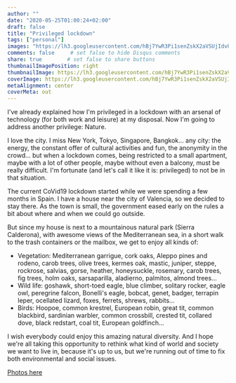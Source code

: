 ```yaml
---
author: ""
date: "2020-05-25T01:00:24+02:00"
draft: false
title: "Privileged lockdown"
tags: ["personal"]
images: "https://lh3.googleusercontent.com/hBj7YwR3Pi1senZskX2aVSUjIdvU9fV50dQBmn1-2SxKG6MFUps2IdG4F-SJ244BsE_XPQkJDzbi1Nk8nc34kx-lK2vfIFplzT_GNQz-oWKCFUAHusWT_16KR36TzoFJFx9kYSd56Ig=w1920-h1080"
comments: false     # set false to hide Disqus comments
share: true        # set false to share buttons
thumbnailImagePosition: right
thumbnailImage: https://lh3.googleusercontent.com/hBj7YwR3Pi1senZskX2aVSUjIdvU9fV50dQBmn1-2SxKG6MFUps2IdG4F-SJ244BsE_XPQkJDzbi1Nk8nc34kx-lK2vfIFplzT_GNQz-oWKCFUAHusWT_16KR36TzoFJFx9kYSd56Ig=w1920-h1080
coverImage: https://lh3.googleusercontent.com/hBj7YwR3Pi1senZskX2aVSUjIdvU9fV50dQBmn1-2SxKG6MFUps2IdG4F-SJ244BsE_XPQkJDzbi1Nk8nc34kx-lK2vfIFplzT_GNQz-oWKCFUAHusWT_16KR36TzoFJFx9kYSd56Ig=w1920-h1080
metaAlignment: center
coverMeta: out
---
```


I've already explained how I'm privileged in a lockdown with an arsenal of technology (for both work and leisure) at my disposal. Now I'm going to address another privilege: Nature.

<!--more-->

I love the city. I miss New York, Tokyo, Singapore, Bangkok... any city: the energy, the constant offer of cultural activities and fun, the anonymity in the crowd... but when a lockdown comes, being restricted to a small apartment, maybe with a lot of other people, maybe without even a balcony, must be really difficult. I'm fortunate (and let's call it like it is: privileged) to not be in that situation.

The current CoVid19 lockdown started while we were spending a few months in Spain. I have a house near the city of Valencia, so we decided to stay there. As the town is small, the government eased early on the rules a bit about where and when we could go outside.

But since my house is next to a mountainous natural park (Sierra Calderona), with awesome views of the Mediterranean sea, in a short walk to the trash containers or the mailbox, we get to enjoy all kinds of:

  * Vegetation: Mediterranean garrigue, cork oaks, Aleppo pines and rodeno, carob trees, olive trees, kermes oak, mastic, juniper, steppe, rockrose, salvias, gorse, heather, honeysuckle, rosemary, carob trees, fig trees, holm oaks, sarsaparilla, aladierno, palmitos, almond trees...
  * Wild life: goshawk, short-toed eagle, blue climber, solitary rocker, eagle owl, peregrine falcon, Bonelli's eagle, bobcat, genet, badger, terrapin leper, ocellated lizard, foxes, ferrets, shrews, rabbits...
  * Birds: Hoopoe, common krestrel, European robin, great tit, common blackbird, sardinian warbler, common crossbill, crested tit, collared dove, black redstart, coal tit, European goldfinch...

I wish everybody could enjoy this amazing natural diversity. And I hope we're all taking this opportunity to rethink what kind of world and society we want to live in, because it's up to us, but we're running out of time to fix both environmental and social issues.

[Photos here](https://photos.app.goo.gl/xd2Htwg2YSA4NY1a9)

<script src="https://cdn.jsdelivr.net/npm/publicalbum@latest/embed-ui.min.js" async></script>
<div class="pa-gallery-player-widget" style="width:100%; height:480px; display:none;"
  data-link="https://photos.app.goo.gl/xd2Htwg2YSA4NY1a9"
  data-title="95 new photos by Jorge Cortell">
  <object data="https://lh3.googleusercontent.com/FTuXOPho25h1g1rFJeRolwTg2mRLurq18-aJ4v5sDsN4BVgYEczH2x_TS9bmqpng56RcjcHi2wvOTGFO4G0DjpGEbqCBxiYayi-_x_GEvkpBRvKgOLGrPln8kVVUuf7CmKtVhs20dfM=m37" type="video/mp4"></object>
  <object data="https://lh3.googleusercontent.com/5XiF4UsQQk5NJtP6XVlwt-61Nl6xumqjrL-B2q2R27cMpUvv-xs8U89BmCZAl110IT4G2CT4_UqYNNYfeiLuw_CxQQyJJNhJcByDPlVpkxhnjwhXx4evnef50gLo0noMPaH161I1yNI=m37" type="video/mp4"></object>
  <object data="https://lh3.googleusercontent.com/xEieb6gsr9jLYXEUlYRa63wm0SNUaG_mL2eVPUXOz0XAs72cH-8hp_6rJy_rUhVO-2hyZ7Bc65dYfT7PqrfqtrYrDwjPA_f5cavebIxH_diIhW73Lce9fFMWavv3B6fbnmkm90qtvRw=m37" type="video/mp4"></object>
  <object data="https://lh3.googleusercontent.com/VYKTKAMl17QZ6tMeWZ9MIR4Y1djFRhwoQ6nIr2ilVutwMxVXOiyHMGOOz0oGWfwyoC34M5H99y5dkkrApIfxQ6FRn8-fAZZzHnaPcNEDhXjnQXIWukWbaHGKFto8CPnvSfZdiHi1PwM=m37" type="video/mp4"></object>
  <object data="https://lh3.googleusercontent.com/YoYAq1_QP1D7UVTvRQlXFfz04XAT1V3kLtGcQ3_Czwxeq0oXk_VWE1zCfz7yaTrzB6hycK7eaH6yRynjRXZqHXVG7wS1ie0JxS8Wri8P6FLXdvC9t67XR91zvG9QR1CccnfhWHvMPp8=m37" type="video/mp4"></object>
  <object data="https://lh3.googleusercontent.com/HRDK-UVHAZUASyba-2UeLUDI-O1eyZZk9-f1kjQKsFUIVdDI-j-K1PJCSYnSWiBn4_JweIryuid5xMPW1Y9O0ECE8sA3wqdhKK5upsA34_UpWRTK0V4v0BYPysZwCHlm_RE1dsrm3Sk=m37" type="video/mp4"></object>
  <object data="https://lh3.googleusercontent.com/tinKrTGbKUErNBhWZSSYzV_XYW-ioJH7BWzuqJd2VmBV6kPp9ZGt_lC4PqKnBlhrjKJ3tbEd4m3TjcSHzGtaEHbVOvUF0XHS72mZu9SJdNWqTwzMhQOMTsoERQko2sy8pdGPOW_2XRE=m37" type="video/mp4"></object>
  <object data="https://lh3.googleusercontent.com/nbmmP2KqkgRSAuWMw1yh8LiuTVZQJEHz3xNnaDNw7vX3sBH6FBeIYO1K9I4IjzAm8DqFJSQsqia1TqygbV4HGsaEw6Z7eyM4Atpwu1lfaVKp1tRgKF4TESk7ALaYv20y4wVPXXWiuCw=m37" type="video/mp4"></object>
  <object data="https://lh3.googleusercontent.com/7NZbpY3b0MvM2AkM_CiHtLWKgw7-bex8I4_NZ3Q5oMK-enr3WzAGwxATFGP8Z-EcHUX2UCf-kfIsNEvZR_J8slj4GIKaisyTkvABwBeqGbqlk7SxQ_GD8DYP5yUsEbp3OAGqOZGqsgw=m37" type="video/mp4"></object>
  <object data="https://lh3.googleusercontent.com/EF5uXJUyAIQC8tXQ_0jpwmSMoq-vlobpmf143yk21Uqa5zq0UIOiWuOCv7WQ68_jYosgxP-QY_qm1_vHNv4BNvda-DHXOFlZZypnLApDT5DmfiNIAkjf8uRtDsEFIkI4HAJ_i9_Dao0=m37" type="video/mp4"></object>
  <object data="https://lh3.googleusercontent.com/OnYJ4iRLnewR74_Ng2lA21Zq-510SXcH_Zls9fzwyokyFt2tqApy2ErJo7B613ibRPB-_eW2GrMBwOlrVNGm7Z7fr8xxnc466N-4rP41pJNOe1TM51bUGVYW-tJcB8SRk-RvAU889XU=m37" type="video/mp4"></object>
  <object data="https://lh3.googleusercontent.com/IlkjFZR9w-iNA_fMgOLedu196wfpKWF2OiQgNllT0CfoRo22ISYz8qm3ieZUVtnd8HkNTdnL1aN9zCYOSM9PojWtlJyT7CIkyzYSy3t1hgUsBf7-1rXIMzwWQeT3ZvXz1y7OUwJfA18=m37" type="video/mp4"></object>
  <object data="https://lh3.googleusercontent.com/3LXl-_bq5fFk0DeuEkOa4JTTW5rylIv-MZR18IwhxKUVZWo2uBQ3of5HNnZKixsaNGs-UYZjP3uEadu1oN9g_DvURrR0NAfDBcSdOvlNBRfZz0cD0zLEbtt0YOHAs2jHPRaAAsSgAdg=m37" type="video/mp4"></object>
  <object data="https://lh3.googleusercontent.com/tu-QHCOQJwL2DXo2eXYcnksuPZ5on-7PPsIBygKpz1C_mQBOw-DPlJo7Irt1gSi_Y7Y6PYWGAkfTU0ksDnjE59_922VDY6Z3QMkdC-l4unxB-fEvU0fITI_pF10lwr_HwJuoC4RmvLM=m37" type="video/mp4"></object>
  <object data="https://lh3.googleusercontent.com/KzuL97v96ch1XgejGO63-9obYlIiZnZ-h47gNDzRW5UPkGf0rwea4darITT3i5UuTNnj1ohNwR5lKgSjg0OG_7Kcqi_-cb-RWX3MUxiWOadbzjJdVkW9mTX2j7BznacJGzA9RcaGSrg=m37" type="video/mp4"></object>
  <object data="https://lh3.googleusercontent.com/QbGYU9jHZK6Th_5FvE7VnOVJsixDuQ_jMozSs0uv65s_YFjExi5gFgWZSEKc7zmChHSVoq8q670W51_uW1xX5VoykOyDyekOz8G1D6FUBNpHOG7byzpI5a5ZQ-qchBy4uaJX40FifkY=m37" type="video/mp4"></object>
  <object data="https://lh3.googleusercontent.com/PPo8-MI0qrZO1wRgOUQOe2oFaZpuy9QgQ6-jmWjfeUF7oJ7Q_O-h75FkET5JPaw7vVUpmu9yJrjXAnekmOR2nyVtdfMlyuwTR-Oz4KxbF11J-bBjjiSsZfu5OZu9zAiVZjzcxaAtqPg=m37" type="video/mp4"></object>
  <object data="https://lh3.googleusercontent.com/WmJ-AIya_LynW2PsRA68Nl1h6z16lBtuWwpaSYciDzZJ6dzgHlqPJuklethyOlPlSnd0R4LwH3pkNQzT3TyKPnDKr8kc_aKN3SOOM2RjZYs32OyY4U0g9wxPRkcnNPhDzZRRxT-0kdY=m37" type="video/mp4"></object>
  <object data="https://lh3.googleusercontent.com/RNlf-QWDnWEOgnUTUr4gwlrT1qUUCoKs_NbTnfnblmO7FbUx7auwASBajUI8IwL1LnwH-EswkitnzjWTUWIy92SmCIA9uwskcnpxmlKANv-wWLNold0TwjS7B6FAVGEBcWdAsC5Mwdg=m37" type="video/mp4"></object>
  <object data="https://lh3.googleusercontent.com/Le1xdKHdILj0hm80lfEDBQ1b5wN08piqxlGBrObTw-iOHQw3U-i7bcmis6eWjCDIrBigYZOeWde7Us4Q_5OF56kGPlsrm27o-4j7gG0WX586w-AlTven0wIqk8lvkVSdwFB5yqnxuns=m37" type="video/mp4"></object>
  <object data="https://lh3.googleusercontent.com/G6iGwYODcCtlrGb9PmByvv5GFBV5S3Ddp4fsOOCZhI6JlExKc_98lknsGS6cWHsHM5wEijax7KV_TIsBc6iIHO5lvHOwybD_3w9hrw6PuwCmBPtoxGl096h6hLQ6XK5obassyXFv8qw=m37" type="video/mp4"></object>
  <object data="https://lh3.googleusercontent.com/LpYVOf7pXYa_onfWw2RyNnPF5eXe7HmWU3so5WDffp33WyBHcyp6bthRfq2Gzw1I_P-IjXirkFG3hnes3aNJdZmUP7EbidEP95rNlWAo_Mf226AnmDP3epQ4PuTvpkBJEiJh4vQLi4Q=m37" type="video/mp4"></object>
  <object data="https://lh3.googleusercontent.com/AgNf9A1P5T92FqAT0gw4VzcEqB8_-H2JGY3-DggQzUWNrODk8JnyoF0Ucj4ilRSDwc4M6GWFHfK5OX5bArzksSr7Sj7COolM6OR5YrVXcrVI-gOqRFIJ4CJUOwkm5_3ZZ9H2htMr6EU=m37" type="video/mp4"></object>
  <object data="https://lh3.googleusercontent.com/ghealI7jZ129opOSIFQUTy8QVxMrPZJ5MMi9lbSwSNf567eO-PKCICN87BcXhWzfchbDyjaE5qBHSnT-eeL-Lvc6zq5eEyT7Nk58woxYDZWiuyjwrWJaSGSXWiRmeJykQY8fVWzYItg=m37" type="video/mp4"></object>
  <object data="https://lh3.googleusercontent.com/BDZ0AhCsQxoDGUOCQBul-A9fAwg5yq519LV0-Ec-kSmkTxu3dRkrRIFExakW3j0Qqflb4QP0VT2suVYmMbjHIYkfeJzozdMnTjiBe1q1khedZRzloPEt5DUnCz40_rX9NY3Sf5q_ljk=m37" type="video/mp4"></object>
  <object data="https://lh3.googleusercontent.com/y16Sn86VpDesFVX9BkaFoPJ7RiZLs3UkI5H2J5fJKB9QMApo6SlQyC3-eLVO9qUZKc9vyXu6VpXSNuCv_iDQ7UQGdjP3M7J4mb_K8oTds3eBzERwrDlfNPkokP4VGSoIAf9gPvwc4fM=m37" type="video/mp4"></object>
  <object data="https://lh3.googleusercontent.com/FFskvEsVSssM-43ilndUKBg06KywIV8yGzKrHXFfqOUtd0BalQLivvCZPC6PuEp1dWdv0B_bw36b4vOz-ZRR_B-77NovpRRoPk8hXoXQeaA4ng_CMUxuHeIJ3juIzIiHmFrcMn51u2U=m37" type="video/mp4"></object>
  <object data="https://lh3.googleusercontent.com/OywicT-FFJiJLezJ0JEOUCwkC_IY7q1970RQ36wrtWBK73dA5nof4I8eGxSeYIY_QIIuAgeuDHJCBD03FUiFEXPWUA8P18ztBmAvIzo-PoXAkQsJQWkLQsKfmQIcB1vXPKSpnmJwp2s=m37" type="video/mp4"></object>
  <object data="https://lh3.googleusercontent.com/j3RNYDtO3WWCHossyk1F7DoIeRVngtXUUzHq6Le4D0N7nxX5PyP-9L3VIzGkthm6mv5_37GrLiWj9aEfPPx06DlW3SxOEmxOyOQsaR_lWYtjrxF1zwjLN_g6sJ4GkoL8h_FQYq_rTJ0=m37" type="video/mp4"></object>
  <object data="https://lh3.googleusercontent.com/6noPs4Oo5_S9gq9dRzzIanywn9-R0m1oc4f5EYSILNgnBaCsxIXPmCtq1zAKkcMeXtnNWRBhisqkZLe692rfvyHik8zFpryN67PK5okDK5WXOZgT133BU_PEcnY6pkshGry9XT9d1kE=m37" type="video/mp4"></object>
  <object data="https://lh3.googleusercontent.com/11djtf94aTnO-YiKPfqG0FtIcYo4EzmLCStpn-NPdWa5LlDRjs9hikwaxhZ_K-iqD5s4P-rOPvaqb_V8USugn92dzpeFHyOA1y5b3SuwUwyPbMamI3zEHWRNJjYXkhqcd2CWR4GuOk8=m37" type="video/mp4"></object>
  <object data="https://lh3.googleusercontent.com/EeCWbGQOVzjXvaBx1dmUOYRn6_Co_vengjcpdQXtI9jTK_3dP-CpcJZfztFk01E2vMOXl6fFUQBjGqXuDvHRLfA1p5ewJcECdWFRf9cODS7mF8hULp5cEwxpW9a8pokVF5plbrwoqbE=m37" type="video/mp4"></object>
  <object data="https://lh3.googleusercontent.com/aZtcPK5ctkKiNmq3omfOgnXyrlhjzfz0g8qSxaJdqjM3ABS6Keu-Xg3Fd5Af1rWqCH2Vwu963iy-gurtcCBremTw69xXSBs6l620qmcsxhVP-QUe06zHI1ClxUhIQJBMiEMG08MxB_s=m37" type="video/mp4"></object>
  <object data="https://lh3.googleusercontent.com/WXNvYrDuE_7bpE7FAye4J7dqnyK_r3SnsIJ0-rwL125Kb47ZZPJCqld6q1DUY-vO08ISfaRHCVW8UWBGEnrxcnr402lqFaTYrBT_ShsOn6bdGXetruzPxWBwXPxhJNZHxzzVJcXhiKU=m37" type="video/mp4"></object>
  <object data="https://lh3.googleusercontent.com/xAdz5tTFinrzT6AbCyN3Lqj0WErpLHyAxzJqysbqm4rmUfcUkYaBtQEM_BtzZHV3u6RYkDNDAibA4bg2yHr-bvhiK8zTn6qaXLfwKq6yBSSNLwsjrijsHBHCILEX7sCZCWolevvozv0=m37" type="video/mp4"></object>
  <object data="https://lh3.googleusercontent.com/ZuPmPDlfUL0bd1jjMowy78Ie1h1iemN5Xg6f1-Pkl7EK-qifciJsxp6rfPWeMJ9RCFihutnunMQpy7xDULdSJSryP4S2X3wlGxyMUSwoqQa2kxlYxW_fzoK7UmrzmhwYDMM85LugSy0=m37" type="video/mp4"></object>
  <object data="https://lh3.googleusercontent.com/PjG6ToXMs1PxY6IRadN5Z98g84P-NUeglZHu0LdVJRfg-8ekuktFrpc_rkiFluaMDdz-nW_CsA4n5i4ArQ5BUNb4iqjRXRHZdEedNRefJOVnHiV7HgioNj2iJNCyjb9q0Ev9p2OsAIA=m37" type="video/mp4"></object>
  <object data="https://lh3.googleusercontent.com/GjXx5XTkTB9vg0-WJeiVtqcr0-Q623x68ZUFHUHN9gWfST28Tg5YDVq5fAp3vR_hKqpOzlf_pQ0FqalhQ5YTWEzBVCoQfuFs555BfCGXAp6-KxfPKeBGIX1fZhTSQz2742rSFOcqtao=m37" type="video/mp4"></object>
  <object data="https://lh3.googleusercontent.com/Cf4z8jjy8oOGz7vooA__CZjKf4Rag3G-9A60A_GUHEZb1T0PM6ldvnj8_JbMFxsSUyMIAc9I6sPvcvlTMzafRKiUDbDwJbjYUVkJas2YxTuYtVERLw7WY83g0KwbTxnIZjVLOMDLpoQ=m37" type="video/mp4"></object>
  <object data="https://lh3.googleusercontent.com/UPdpQV56VqBl8XTRDQTVp_LpDvnwivVN6wDBj7LnGHlGFx6V7jNDA17qa1VeZpcEsyG9IBJtdLusrL829wkEK8WJ84rGMA-X0VPa4eV7U2NNFIjfzZEZHmC9NnBO1Bk_sVtuFp_jg6s=m37" type="video/mp4"></object>
  <object data="https://lh3.googleusercontent.com/yS0a_rS2a8R6J-Cp0iuqgwi4V2eSw-kgqaJZpsAvkEl2y_Hk8A0r0hDVEti7JAGD2Jwdfygm0Xsu_TR9zk-R2InB4c0Fl1aEwfCyEoM9oMwkQ8Z5WEErOXIPocxmdnFWd8zi3i9rjT0=m37" type="video/mp4"></object>
  <object data="https://lh3.googleusercontent.com/SDEqS-CtRnG6XlgZKm1iXcEi0xahWx4uXzZxYcSy2Yqy8Ss7g92MtYwWMTLY0VqB4gHS7SaQfDIr5WzoT-5n9oNnM4sUANzdM_Vezqkzi27LOVB_koPbuykge3iHnVyrrJZJJZCFlpM=m37" type="video/mp4"></object>
  <object data="https://lh3.googleusercontent.com/QNM-QpMRjMkdcgQlQQsj4XVhVAIe38WwubD90zjOXLv0i2Sp5RGN4rokycEnecWCXDGlqRm3Ewu43dL6CFldXgV2Hzr7nAieQ0oL64S4bp7UTez4jEGDoDlGgGCULMeIS7YkhWmvfKA=m37" type="video/mp4"></object>
  <object data="https://lh3.googleusercontent.com/uh_Pn397H79r8MGfZI5H7Ra-qpixu84BCYk7a7V88-lo5n6NbKiexkk5u2NUjGmmq2vpxnhE8y3TaMvmr-cU4JNFrplzsGYxqDgSR_CuzkMswYgf1S7jioDKXfmct-7yaBHRoRNEZX4=m37" type="video/mp4"></object>
  <object data="https://lh3.googleusercontent.com/rr6XtmpZe-hn7CcgydxWdTapH7b7eqeB8tnZMTP8HYAP-3jL1d4blWA0ZpOfIxdxVCwXkanSOk4z5C-H7dQB5ki300n2jY7p8NQR8JINCzWicYhNx6vQxMG1jBnu-zN4WGdznpo8Bl0=m37" type="video/mp4"></object>
  <object data="https://lh3.googleusercontent.com/HSrKvucpkXhwcUh5gR2ogEGmZIC3FdJ-mDAqUnMthPODizVFnkGgudDc7hoMfwf9Q4JOohAjum_PCmMFeZ6hsOoA2CZbty6Tnz_5lIuGOlNr2RpKRqJas3IY-iJFDEbLnMeRiEIM_8k=m37" type="video/mp4"></object>
  <object data="https://lh3.googleusercontent.com/qtyL7RapdkQlcrF-vTUC3HIofiI5pUWBZ_XFPDGc8hKw6C-VjWqCBn12eJSEdReGwYP-gnZ3EhXc25aWmThkj950WxrYcwVkvEh3m_AMKJF3EzmRj2MtolOsuBweSOgvtBzEeze6KzE=m37" type="video/mp4"></object>
  <object data="https://lh3.googleusercontent.com/dxdJ-KjLCE_AgQQCW3vhosEKJa0TDBKa8WTigryM34awSLg99sM8Cik_PgS7S9ApMqHKDQZFWeS9AFy2_ISRzYzIzzP_SXSy2_kbqffdU4sjYhi9Z7Nyt2BHaihwhxcgOqdTWRdEDS0=m37" type="video/mp4"></object>
  <object data="https://lh3.googleusercontent.com/tFX6cdGpT1Tk7A8uTkOFoBZH43mJO3Zz6Ljot6iqacozgQwXlMFGH5eVU6g7mu_rqu6L2wXwyQKbwBE_EwkPqe-BHuYsaMSzE9sOZSzuUXiIsl-NfFfiiKs8zj8Z4uRhuQMjUhXnv5Q=m37" type="video/mp4"></object>
  <object data="https://lh3.googleusercontent.com/g-CpctTgZQozpDk0FfNyNQFe23-a-QxTZd8_L0TEZ-fnN3kg9_JtlqS8MAdzyF0Z3g3ns-JfCoWY_fG5hiCfS0ele025SxgVGf_8hQO7bGOMe-hHNo31ZswIn3UrvPhdMfuYij0RVU8=m37" type="video/mp4"></object>
  <object data="https://lh3.googleusercontent.com/u9-gn8KGC9q5ZlvqlMvGY5EF8dW7ill6HqkMCr99fk-YlK5JmFxgvclcw57SuGQLZXB-XjB4MDulsg1W74lKlo83xm-TFcO5ZPMqtleLlExiukE7L49KSISlLKb_pxgifHe7O-4Hh0s=m37" type="video/mp4"></object>
  <object data="https://lh3.googleusercontent.com/ftnSdYJ1GVPHXn15nkZjsVDFi3K1klTyy4wZ0sFzqQIyK0gx2tbaxkR-hbPWGuzO5k1EZibv6MctPfvWVZL4xc2Ol8vEYvaBEZph6QkmdRvL4kV8EMIKYf4IyeTtuo21DHzxZAsrGl4=m37" type="video/mp4"></object>
  <object data="https://lh3.googleusercontent.com/PHXq4Gzoz929wjuMKpaKNauWIM3wk_dPvQ0ALWfNm0pv9Cnbf7qbn09BfEmy9vMl8uRRfQC9OtsSkBz8iGOvP1g4-cVl7VBLysPYTiBkszvTp7S8q3MQ1zYaWK8fQ8B6h3ubnNtXL_8=m37" type="video/mp4"></object>
  <object data="https://lh3.googleusercontent.com/5O7-50AK614-BsT6bSbkJ1lMKfEYjV7EZU-CWV-8xPH6jeIB7RPZ6lvZsbtveMG4khfbqX80J1aNj_y6x4wEKN8Lwf1F_HtVTVYcUqc0ZGidGsD9a-10d_WTb3QnrjcAbkGIp30vpCg=m37" type="video/mp4"></object>
  <object data="https://lh3.googleusercontent.com/tM4r_FNYckiu6M5YcrVs1xSJaGSzE0t1DC7tB2j-GKwm8XD8ILcXPMsaDAONbEx1Fgvpxc55cJgtdwuQybXisOGnwjj9YYRES4qDVBUBje3eoL0YZG9uMZJ4k4k6BGaYWIWC9F5mhIc=m37" type="video/mp4"></object>
  <object data="https://lh3.googleusercontent.com/zCG0ATESEJcdBAcckG9nQNBoM52Npj4WNbJwoZFv_l6k0EWCtVF9Ceebc9TbovxSxNYJqxDaExKTR8U-Uz-cgYbxWZDr6p-Fn16jVHBTgBodfMyZgoOQhSqLZQHP_IOisrQ_DXsn1MY=m37" type="video/mp4"></object>
  <object data="https://lh3.googleusercontent.com/5hsIK23rOT70_ik4y40KOoJXtbErdyCmDKCMcjP7BiBViXvFMSE21bHIm2xbNmyJb0YsfBGR6ir3cvYOZhB_-N2HpCXyll-y9G6t3mphPOEJiChpesD_m-q9iH2msc0x7BpM-J9a3MM=m37" type="video/mp4"></object>
  <object data="https://lh3.googleusercontent.com/AnQBkNItnH8lx_h4EsUp7cZx6FFcgqaLZ5XqrGrA6rxRcRLVnPIptGBrFCkCYh061FjXGuJz-Gz-UUpms62h8h6q-H0-InFJsFymx1LPtL1eGWiBIg5Kxy0B6DgUlKBldWrd4TStGhQ=m37" type="video/mp4"></object>
  <object data="https://lh3.googleusercontent.com/y6vT6xyWE0S_8lm3kfs1FsdJxV2O7aAOEeLhVrS9NnnNIhcq9z5fwIhkhKIQPCfNTgyMibs8yYg5u68xHzx10yWv-xnjrDAgcKkwt-wth_oUmWY5mkvQmWSQbQle-CcRVs-JBMpWQgM=m37" type="video/mp4"></object>
  <object data="https://lh3.googleusercontent.com/xk-fc55VmZfIhRAyZ4HX-2trRmYkB_AXSowrS6yZZG1mYqNZHKsj3ksCp6mH-qtIh-q0_aQGrkW66mbdz_tY_cNc2VtOEDFyNhu1F89f-JZSszzN0BT8FSfBPoTlgZ3VMtmDkMacJvA=m37" type="video/mp4"></object>
  <object data="https://lh3.googleusercontent.com/4S_wToup6o2U-vorSO6RwY8FZCd6NVai0V6XC-it_OLKlopjmbh5eJTM2aKuoRPlKeGw4RQhnBC05upaFd9ZCqtbt1rPB9LpjH_5mM1G5RHYEvfB1CAuRSdFZ1C34vTlRRAvZ4GQsPM=m37" type="video/mp4"></object>
  <object data="https://lh3.googleusercontent.com/FYuSKKvBDPfHOXZwejZtQECegm3f8vOLe_I6Egn-lGYbblQ0J6aaAtasglFZr_oP6kKb7EfcSWHz_nGPqkMLeN9jjeijWa6JMXIgQlbkWJjo8tzpOtY2lpLPj1L3zNzBnJkcKOGqwrE=m37" type="video/mp4"></object>
  <object data="https://lh3.googleusercontent.com/mnazXd7fCOVGFQsou8qFkXzFMGkTGMlx6pTDHJ-pdA-0bWS0D34O2juETfio9b394THMCQtr0JkpBIfWss7ZLHhKk6ziwFMvau8ZkEwRfgi1kzcZnfo1BICxHKO0wVEklwqvMSa07es=m37" type="video/mp4"></object>
  <object data="https://lh3.googleusercontent.com/0nBUoTE5vWbNkMJ1oqJGb3MJJTEaw0Uht0kqyt16W-_mKprqBD0oMRlFqn3jpvU82pmKqrKtP79FpaLgA5k-xjxSfGLRqHR27mzwv-DsRVxvIqov-mx8g833GUjSu1ZyYphV82IAQLw=m37" type="video/mp4"></object>
  <object data="https://lh3.googleusercontent.com/DCp0BnQxFkeOqJ5SKCQLm2BHlXCayklXLVVjpmsm1PjQJaWD8fKclRORYwDHT4VIWgEsLQLd285Ovple6GzFpd7mQ8arHKIY4nD5P0yvioRroRZeWDDplitf5RnaIrW7vRf54Y2et28=m37" type="video/mp4"></object>
  <object data="https://lh3.googleusercontent.com/J8RnCAbs2nxPgUrGS0YHrTdg-z2x7Ik2j-Z1ATp3QT0SRYRKuGwhFBXRd4DSH-oliGUgkYpixdjV9PyKgYxtQzIkIEw0rUbIsVPjJoCKwKJzoleBabxUIqqMB_VB9FPHqW43pq9XyWM=m37" type="video/mp4"></object>
  <object data="https://lh3.googleusercontent.com/M-uG6lR6TlzHsNebSPJJ0KO27W7HS4ZCZeOQX_l1UJs-Y4HMY49K230ciP1zaQWNBGAinhGHL678f7WicJDedh-pgdMsrL5Mwb_yQWCXl41Tq0jD8UGx3UQkA1vEkl_XPvNwFffoLl0=m37" type="video/mp4"></object>
  <object data="https://lh3.googleusercontent.com/nsicUZEY_1Z3mKTC0HdhEqh3yKoWSGHD7hTOSLXPouoK29SEzkHKbMRrw74026bW-yE5gWWVabsZAFNDuKS6m3Pz1YcB42bFXqQq7p2fy2Qif_I7HC_24fUPEh1j-0jSeAWmSzVDHYg=m37" type="video/mp4"></object>
  <object data="https://lh3.googleusercontent.com/VGO_4sHbA_lWs1J1fq7NGsN6Lcj4kph0KZSj5MW7RyCQWQrHJjQIvEOpon28ZeBFCPSsjxaHiJbwEe5zPaEIBFxy-PiC2Zw2oScj-X2r26vk0ey8_W6AMIf6afg7roz7_4sPIw5u_z4=m37" type="video/mp4"></object>
  <object data="https://lh3.googleusercontent.com/hoJPXf3_al3wwhllu90N88zhBifFau8D15orXzj9lOqdVRlvUx3uYt9IofKgz8p_sl5D7LOL_yaSPGiJWz3y3mzM6Wtloi34N6LeWeco1Ruk8Z3e1g5XWo9_bvpcBf9HHqeeYsZfg9o=m37" type="video/mp4"></object>
  <object data="https://lh3.googleusercontent.com/gDSf4w7aTSnKQwdB82BEQrsTzWUFEkioZsC0LSz3Iq_c1K9YsBPz6JuYoVpNwEsDeErZz7DeLyNqLhuHr-PJ2x3XRNDkHPmjmmsOmL4IZOt_ZOPVIlGAFfc_2_xBp_lY1szcdVDYqXQ=m37" type="video/mp4"></object>
  <object data="https://lh3.googleusercontent.com/CWzCnl8filXWyjHgj178Ydk3IeU_hnTximOqVjXPJeLuY5Nq_-KqGsmrtDo3k63-KDQX7NDvxteVPV80Ka4AJNIhwE6HByanSBBln_mqe7kbhOkPRWRt1RQer0gV9xXXhE5Es06LZtM=m37" type="video/mp4"></object>
  <object data="https://lh3.googleusercontent.com/zjD37mKb4eeO08eq9ljKa4M-w8U7NsuYw1ZJAO-sGAHwzRBqOKUcr7wOpQ290geAJUiXDS7hZZYg0EDDQUeYPnRLig2wu8txNjC9Gji2COanIpWcxgv336DdsapqxIrDJT8tOpdqkws=m37" type="video/mp4"></object>
  <object data="https://lh3.googleusercontent.com/6xBLFrz40fxq2o4xH_gdXQxTCsWSz5somCGMsrKMJf5FkN3d6_GitVDNkvIHR-5Ly3ZpdT4pCOyjKRk3_U3YaI59xnTt9VMJHva8OHNuDwFYgBRyPfOKlE2wxKECeFE_wHianqDZhjs=m37" type="video/mp4"></object>
  <object data="https://lh3.googleusercontent.com/xCF99-97fV324jglz_fTbl0wvn7mVCyd-3B39AD0iuAM2ZgYZZIqxATLFKeWwVAaZ6NWQhyMQ1btgHaUyAwHWg97KrUuXoKWO6Mg7t3D3x6kpoD2YEftOO0eYsr3R0MKjjX1r8V7jNM=m37" type="video/mp4"></object>
  <object data="https://lh3.googleusercontent.com/qdBuTh8C13qhdnpdWpzSV2aqlVoXj9fMciz8XAAogTPH75xxTn7GYqT1Z0tOLhW69J5O4_yzrx68gZ44LU6qr301HjP9Yiiancjidf6YIOe4i-Fiq444-0odpygJd1CPW8CsKKoLjaE=m37" type="video/mp4"></object>
  <object data="https://lh3.googleusercontent.com/vvMhJwb4g6I5fQ8-DJ_hoNmCCNUTAecAVS-EolHgKUu4RHYrHe9NWAPEjo7v5r3sdeDy8FqF9aCXKzFFBT6MaespS-OPBSD6b3otW3Q7zGfqJjwgBU-fv1x1XunWtvyy59jQ89oo5ek=m37" type="video/mp4"></object>
  <object data="https://lh3.googleusercontent.com/YaNMTAG3rJw3O8IwJnGKc401FH_PfvF-t3Bi1wNfMb2dg87mGeWamyEB6-hwpRSOd6L5Hxfo5cB1mx00430OsS3B10kuojjaWFhEriaSEsmvI8XkS8ln5wY69pqHPbTqF3Tqydnpn3k=m37" type="video/mp4"></object>
  <object data="https://lh3.googleusercontent.com/j3S5TyC4sQJ0_xxGJRUhJFiJd0cJkl728df4D3VxM2KvsihQrT8vkK6Hch2xBd8cLQTgeUWTud6LdSokhSMa6eDxmtJi0VBMBUj-TBIP97kc5zePReLXMrUT0DR-AmSPI4eFhoPvfIo=m37" type="video/mp4"></object>
  <object data="https://lh3.googleusercontent.com/7wR316d_tuvnMZE6Hn2YSiYVKCaxz3Vpce-pr5XddG-vciTsG-GbwxbNjl1YuqOcVghX3TRc_WP3u5XCEqxan7X3DfDod3uoDPBpF3VaD42idyeKnP7oa1EDkC4xKLsmR5P7DdvhhB8=m37" type="video/mp4"></object>
  <object data="https://lh3.googleusercontent.com/LnNLxTsNu4vbvio2m7E_H1DJaki4Nkx2R65GjKPuw0aLYq4E08Ig7DISxYcX8ZEFTMDx-7IXOc3Ytq_94GsXhezdg5wUQN_edWuqUd6y_N0FU69AiZ7oi3b3RaIMR94tEyQNkfnnvn4=m37" type="video/mp4"></object>
  <object data="https://lh3.googleusercontent.com/fnoWtSVcBOOxL_O3h3jX1XYN0YBGlTuTNDpweQNDjTQzdESBvWxRyNpSC8c_gQ_Vs1-R0zJwG_buf3eKYPlIvzWPQ2bVwseVpvHRmLCNLnY3_XIzbrb8hmeGALI5UTVrerAjOBqVzQQ=m37" type="video/mp4"></object>
  <object data="https://lh3.googleusercontent.com/7cifA8_M9lFVz93g4vBev3N3lobPtof7J72w1El04smrFFdiYb0G6TNFpBt0BnXmecLkskyNAe2uZQ_ELDxKyaW7taRv4aN8XBG5arDYqWK05jYP4cw3IrLM6lZoEfhktTZxb6_oLdQ=m37" type="video/mp4"></object>
  <object data="https://lh3.googleusercontent.com/h2XgWK9YWr4AFub0sGSaka3h_hzTs-DC1Y8pSBI1VhHwLrIrr6wu542P913L8GG6ajkv1ihKzycm8xYD1b762BxT7aLEI5JmjfijyT-LsuYLtWIhVPnrMC-eqD4SrfwNTFW7NuSP9ww=m37" type="video/mp4"></object>
  <object data="https://lh3.googleusercontent.com/0qgBvs_jOvzSkmlk8-mXsKg5c7sBRlebkAsExuhNEfUsTuKyr7WA4sTRkIGR2-NEmjwi9kzFarJjVJPbjs0trNg42JOUnoUrp1FddojxzJ5ZBZ40M0XxScmoVvN-8GuRT7-sO0ATN0M=m37" type="video/mp4"></object>
  <object data="https://lh3.googleusercontent.com/n0N7vgdNbP9UjodZ4B-Mle1CBvJyXCVHeH-i3dpkM4UlzMctOeueu8ILRmK7rDbYsOoKMBwbDpQ60Wi8NupWk8Idp9LaXDDm1YHXSgG59QozWTm9LkQiJ70i7HFTYOn3m0IR2hFmoWg=m37" type="video/mp4"></object>
  <object data="https://lh3.googleusercontent.com/Qg0sokJnxzbgQ1ZL-6-6AIcANgymxgna0LKjtqvO2cESA3c-ZJHKOrJ2CGGxv2JN1N5NbfxECbWspuxXxkm8qiS7o_oZqg64UqHLVqkeT4XRQcrNWBWkBaV8QAieK1783fYpDL6F944=m37" type="video/mp4"></object>
  <object data="https://lh3.googleusercontent.com/8z_Q_xOfT1TLlTFBDdmz5dqJhaIcQIaju0GoloZajMwBWd_yX2kk5i05jPScPdQObN0mEaM_eKmMaqxYz5FukR9ph-51d4pL5MKtB6ewbmgWV35pWsSzNAiaw0ikXxQ6Dkw_IB4sHMc=m37" type="video/mp4"></object>
  <object data="https://lh3.googleusercontent.com/BUGBJrZNL0eN0ZxXuY6B6yQ29zmO0Yi0o5EPAFS6d-d_KS_SPlCci2T1l1LH9ZeutXPpN1RJZdLrmNZbWpw93X199QTl9oWUVtu950qbkRJS3Dm5KgBzkxj27bGo9833SIutrhXVVNE=m37" type="video/mp4"></object>
  <object data="https://lh3.googleusercontent.com/etGCszND_vcIuC9QwSk5z-O9Ox2z6vk5DfLKvBlmTKFhKLD8pq_wsz_ylDDl1ZwwE8Q8MVluZb1ktIFToHETSjolAbeE9blHnQQ5Lm8GIhcj4zgV9MjQtbyVMwzVim5zVXor76ialoc=m37" type="video/mp4"></object>
  <object data="https://lh3.googleusercontent.com/Cs2s-t2V8mxbQe9IgZF5uJbyPsigeuIsxKDhD86Zw44g5imsM_pbP6HFXoArBfD2Sl6MrIG8Mykt4BAN8nX3__8oTBGP6Ls2Gs-5_suCpCFvSygVGs-4uGassgr_EP51rhZ_I2EqAIE=m37" type="video/mp4"></object>
  <object data="https://lh3.googleusercontent.com/-VGW6mOp-X_pT8lZBt43FRglrZ2i7w6G2SIaYzlQnOZHIqOhIBWZtIdmDXEN2urKdBlJ2WyalbyYLhfpdrKn0PbtlsExZrUi4a1syWcgVOIW3_tZcuNki5Kdfh3vextb6_hXF9_ZlV4=m37" type="video/mp4"></object>
  <object data="https://lh3.googleusercontent.com/zLcKuUPnSfp4pKPcjYcjx8vNbzEbJtr8KxxTXUWDmkZNax4ztSpyqacQheKgR3IGRjKvhe0lGYfhc-NhjFLgz94SRMuAGzrRlKaJlRTh2h2PbeNXwxbJiK4wJzbZyeekYF0sfPg6JrA=m37" type="video/mp4"></object>
  <object data="https://lh3.googleusercontent.com/FQu_y9P2nKIhJCxkdxYo3qjYotsiX4rHvfqVziEW2mgIzU43tAldzqWEz6JrGvIX9PAY84BMV3h4mit1erMQgdblwMDbIESxVPfQ7Vr1nhvB44X58bvwLUuaE2CBnU8MHI2E3KrM85M=m37" type="video/mp4"></object>
  <object data="https://lh3.googleusercontent.com/FRCgcNwGsU0Ic0J_S6BNxKolQar9nbEkSAEDX5sSm5y88NjptcHD8zqSTGkl6qhpXIRuhhVpuegoabDRbzCX5p5Ewut4KRefmt6Az4HQk_-eYQ06NjqiJxRX9OzZZl7YtVJJDPcX774=m37" type="video/mp4"></object>
</div>
